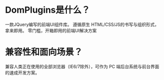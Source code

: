 # DomPlugins是什么？
一款JQuery编写的前端UI组件库。
遵循原生 HTML/CSS/JS的书写与组织形式，拿来即用。
零门槛，开箱即用的前端UI解决方案

# 兼容性和面向场景？
兼容人类正在使用的全部浏览器（IE6/7除外），可作为 PC 端后台系统与前台界面的速成开发方案。
